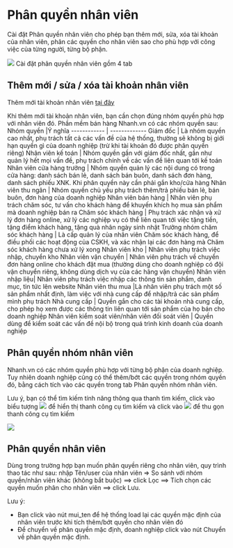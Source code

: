 # Phân quyền nhân viên
Cài đặt Phân quyền nhân viên cho phép bạn thêm mới, sửa, xóa tài khoản của nhân viên, phân các quyền cho nhân viên sao cho phù hợp với công việc của từng người, từng bộ phận.

![](https://raw.githubusercontent.com/nhanhapi/manual/master/docs/cai-dat/img/phan-quyen-nhan-vien-1.PNG)
Cài đặt phân quyền nhân viên gồm 4 tab
## Thêm mới / sửa / xóa tài khoản nhân viên
Thêm mới tài khoản nhân viên [tại đây](https://new.nhanh.vn/store/user/index)

Khi thêm mới tài khoản nhân viên, bạn cần chọn đúng nhóm quyền phù hợp với nhân viên đó. Phần mềm bán hàng Nhanh.vn có các nhóm quyền sau:
Nhóm quyền |Ý nghĩa
------------ | -------------
Giám đốc | Là nhóm quyền cao nhất, phụ trách tất cả các vấn đề của hệ thống, thường sẽ không bị giới hạn quyền gì của doanh nghiệp (trừ khi tài khoản đó được phân quyền riêng)
Nhân viên kế toán | Nhóm quyền gần với giám đốc nhất, gần như quản lý hết mọi vấn đề, phụ trách chính về các vấn đề liên quan tới kế toán
Nhân viên cửa hàng trưởng | Nhóm quyền quản lý các nội dung có trong cửa hàng: danh sách bán lẻ, danh sách bán buôn, danh sách đơn hàng, danh sách phiếu XNK. Khi phân quyền này cần phải gắn kho/cửa hàng
Nhân viên thu ngân | Nhóm quyền chủ yếu phụ trách thêm/trả phiếu bán lẻ, bán buôn, đơn hàng của doanh nghiệp
Nhân viên bán hàng | Nhân viên phụ trách chăm sóc, tư vấn cho khách hàng để khuyến khích họ mua sản phẩm mà doanh nghiệp bán ra
Chăm sóc khách hàng | Phụ trách xác nhận và xử lý đơn hàng online, xử lý các nghiệp vụ có thể liên quan tới việc tặng tiền, tặng điểm khách hàng, tặng quà nhân ngày sinh nhật
Trưởng nhóm chăm sóc khách hàng | Là cấp quản lý của nhân viên Chăm sóc khách hàng, để điều phối các hoạt động của CSKH, và xác nhận lại các đơn hàng mà Chăm sóc khách hàng chưa xử lý xong
Nhân viên kho | Nhân viên phụ trách việc nhập, chuyển kho
Nhân viên vận chuyển | Nhân viên phụ trách về chuyển đơn hàng online cho khách đặt mua (thường dùng cho doanh nghiệp có đội vận chuyển riêng, không dùng dịch vụ của các hãng vận chuyển)
Nhân viên nhập liệu| Nhân viên phụ trách việc nhập các thông tin sản phẩm, danh mục, tin tức lên website
Nhân viên thu mua |Là nhân viên phụ trách một số sản phẩm nhất định, làm việc với nhà cung cấp để nhập/trả các sản phẩm mình phụ trách
Nhà cung cấp | Quyền gắn cho các tài khoản nhà cung cấp, cho phép họ xem được các thông tin liên quan tới sản phẩm của họ bán cho doanh nghiệp
Nhân viên kiểm soát viên/nhân viên đối soát viên | Quyền dùng để kiểm soát các vấn đề nội bộ trong quá trình kinh doanh của doanh nghiệp
## Phân quyền nhóm nhân viên
Nhanh.vn có các nhóm quyền phù hợp với từng bộ phận của doanh nghiệp. Tuy nhiên doanh nghiệp cũng có thể thêm/bớt các quyền trong nhóm quyền đó, bằng cách tích vào các quyền trong tab Phân quyền nhóm nhân viên.

Lưu ý, bạn có thể tìm kiếm tính năng thông qua thanh tìm kiếm, click vào biểu tượng ![](https://raw.githubusercontent.com/nhanhapi/manual/master/docs/cai-dat/img/phan-quyen-nhan-vien-2.PNG?token=AQA4NCRA2XPDE272AW5E4S266GEW6) để hiển thị thanh công cụ tìm kiếm và click vào ![](https://raw.githubusercontent.com/nhanhapi/manual/master/docs/cai-dat/img/phan-quyen-nhan-vien-3.PNG?token=AQA4NCUX7FPUWD5GAW4ANEK66GC6M) để thu gọn thanh công cụ tìm kiếm 

![](https://raw.githubusercontent.com/nhanhapi/manual/master/docs/cai-dat/img/phan-quyen-nhan-vien-4.PNG?token=AQA4NCQNMQMPW5T26GJGFXK66GE42)
## Phân quyền nhân viên
Dùng trong trường hợp bạn muốn phân quyền riêng cho nhân viên, quy trình thao tác như sau: nhập Tên/user của nhân viên => So sánh với nhóm quyền/nhân viên khác (không bắt buộc) ==> click Lọc ==> Tích chọn các quyền muốn phân cho nhân viên ==> click Lưu.

Lưu ý:

- Bạn click vào nút mui_ten để hệ thống load lại các quyền mặc định của nhân viên trước khi tích thêm/bớt quyền cho nhân viên đó
- Để chuyển về phân quyền mặc định, doanh nghiệp click vào nút Chuyển về phân quyền mặc định.
